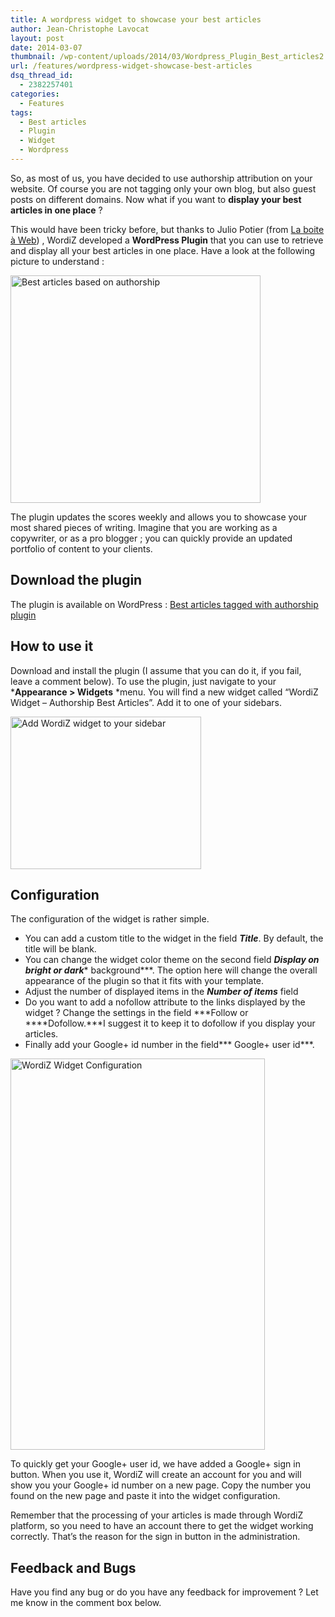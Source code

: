 ```yaml
---
title: A wordpress widget to showcase your best articles
author: Jean-Christophe Lavocat
layout: post
date: 2014-03-07
thumbnail: /wp-content/uploads/2014/03/Wordpress_Plugin_Best_articles2.png
url: /features/wordpress-widget-showcase-best-articles
dsq_thread_id:
  - 2382257401
categories:
  - Features
tags:
  - Best articles
  - Plugin
  - Widget
  - Wordpress
---
```

So, as most of us, you have decided to use authorship attribution on your website. Of course you are not tagging only your own blog, but also guest posts on different domains. Now what if you want to **display your best articles in one place** ?

This would have been tricky before, but thanks to Julio Potier (from <a title="La Boite à Web" href="http://boiteaweb.fr/" target="_blank">La boite à Web</a>) , WordiZ developed a **WordPress Plugin** that you can use to retrieve and display all your best articles in one place. Have a look at the following picture to understand :

<img class="aligncenter size-full wp-image-178" src="http://blog.wordiz.it/wp-content/uploads/2014/03/Wordpress_Plugin_Best_articles2.png" alt="Best articles based on authorship" width="400" height="364" />

The plugin updates the scores weekly and allows you to showcase your most shared pieces of writing. Imagine that you are working as a copywriter, or as a pro blogger ; you can quickly provide an updated portfolio of content to your clients.

## Download the plugin

The plugin is available on WordPress : <a title="Elokenz - WordPress plugin to display best articles" href="http://wordpress.org/plugins/elokenz-most-shared-articles-for-authors/" target="_blank">Best articles tagged with authorship plugin</a>

## How to use it

Download and install the plugin (I assume that you can do it, if you fail, leave a comment below). To use the plugin, just navigate to your ***Appearance > Widgets** *menu. You will find a new widget called &#8220;WordiZ Widget &#8211; Authorship Best Articles&#8221;. Add it to one of your sidebars.

<img class="aligncenter size-full wp-image-180" src="http://blog.wordiz.it/wp-content/uploads/2014/03/widget_add.png" alt="Add WordiZ widget to your sidebar" width="305" height="244" />

## Configuration

The configuration of the widget is rather simple.

  * You can add a custom title to the widget in the field ***Title***. By default, the title will be blank.
  * You can change the widget color theme on the second field ***Display on bright or dark**** background***. The option here will change the overall appearance of the plugin so that it fits with your template.
  * Adjust the number of displayed items in the ***Number of items*** field
  * Do you want to add a nofollow attribute to the links displayed by the widget ? Change the settings in the field ***Follow or ****Dofollow.***I suggest it to keep it to dofollow if you display your articles.
  * Finally add your Google+ id number in the field*** Google+ user id***.

<img class="aligncenter size-full wp-image-181" src="http://blog.wordiz.it/wp-content/uploads/2014/03/wordiz_widget_configuration.png" alt="WordiZ Widget Configuration" width="407" height="626" />

To quickly get your Google+ user id, we have added a Google+ sign in button. When you use it, WordiZ will create an account for you and will show you your Google+ id number on a new page. Copy the number you found on the new page and paste it into the widget configuration.

Remember that the processing of your articles is made through WordiZ platform, so you need to have an account there to get the widget working correctly. That&#8217;s the reason for the sign in button in the administration.

## Feedback and Bugs

Have you find any bug or do you have any feedback for improvement ? Let me know in the comment box below.